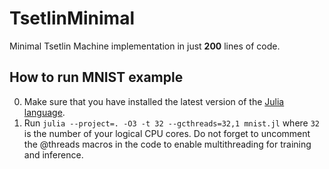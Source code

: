 # TsetlinMinimal
Minimal Tsetlin Machine implementation in just **200** lines of code.

How to run MNIST example
------------------------

0. Make sure that you have installed the latest version of the [Julia language](https://julialang.org/downloads/).
1. Run `julia --project=. -O3 -t 32 --gcthreads=32,1 mnist.jl` where `32` is the number of your logical CPU cores.
   Do not forget to uncomment the @threads macros in the code to enable multithreading for training and inference.
